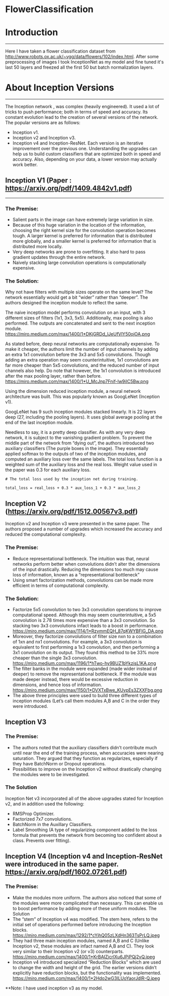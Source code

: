 # FlowerClassification

# Introduction

---

Here I have taken a flower classification dataset from http://www.robots.ox.ac.uk/~vgg/data/flowers/102/index.html. After some preprocessing of images I took InceptionNet as my model and fine tuned it's last 50 layers and freezed all the first 50 but batch normalization layers.

# About Inception Versions

---

The Inception network , was complex (heavily engineered). It used a lot of tricks to push performance; both in terms of speed and accuracy. Its constant evolution lead to the creation of several versions of the network. The popular versions are as follows:
 - Inception v1.
 - Inception v2 and Inception v3.
 - Inception v4 and Inception-ResNet.
Each version is an iterative improvement over the previous one. Understanding the upgrades can help us to build custom classifiers that are optimized both in speed and accuracy. Also, depending on your data, a lower version may actually work better.

## Inception V1 (Paper : https://arxiv.org/pdf/1409.4842v1.pdf)

---

### The Premise:

 - Salient parts in the image can have extremely large variation in size.
 - Because of this huge variation in the location of the information, choosing the right kernel size for the convolution operation becomes tough. A larger kernel is preferred for information that is distributed more globally, and a smaller kernel is preferred for information that is distributed more locally.
 - Very deep networks are prone to overfitting. It also hard to pass gradient updates through the entire network.
 - Naively stacking large convolution operations is computationally expensive.
 
### The Solution:

Why not have filters with multiple sizes operate on the same level? The network essentially would get a bit “wider” rather than “deeper”. The authors designed the inception module to reflect the same.

The naive inception model performs convolution on an input, with 3 different sizes of filters (1x1, 3x3, 5x5). Additionally, max pooling is also performed. The outputs are concatenated and sent to the next inception module. https://miro.medium.com/max/1400/1*DKjGRDd_lJeUfVlY50ojOA.png 

As stated before, deep neural networks are computationally expensive. To make it cheaper, the authors limit the number of input channels by adding an extra 1x1 convolution before the 3x3 and 5x5 convolutions. Though adding an extra operation may seem counterintuitive, 1x1 convolutions are far more cheaper than 5x5 convolutions, and the reduced number of input channels also help. Do note that however, the 1x1 convolution is introduced after the max pooling layer, rather than before. 
https://miro.medium.com/max/1400/1*U_McJnp7Fnif-lw9iIC5Bw.png

Using the dimension reduced inception module, a neural network architecture was built. This was popularly known as GoogLeNet (Inception v1).

GoogLeNet has 9 such inception modules stacked linearly. It is 22 layers deep (27, including the pooling layers). It uses global average pooling at the end of the last inception module.

Needless to say, it is a pretty deep classifier. As with any very deep network, it is subject to the vanishing gradient problem.
To prevent the middle part of the network from “dying out”, the authors introduced two auxiliary classifiers (The purple boxes in the image). They essentially applied softmax to the outputs of two of the inception modules, and computed an auxiliary loss over the same labels. The total loss function is a weighted sum of the auxiliary loss and the real loss. Weight value used in the paper was 0.3 for each auxiliary loss.

`# The total loss used by the inception net during training.`

`total_loss = real_loss + 0.3 * aux_loss_1 + 0.3 * aux_loss_2`

## Inception V2 (https://arxiv.org/pdf/1512.00567v3.pdf)

Inception v2 and Inception v3 were presented in the same paper. The authors proposed a number of upgrades which increased the accuracy and reduced the computational complexity.

### The Premise:

 - Reduce representational bottleneck. The intuition was that, neural networks perform better when convolutions didn’t alter the dimensions of the input drastically. Reducing the dimensions too much may cause loss of information, known as a “representational bottleneck”
 - Using smart factorization methods, convolutions can be made more efficient in terms of computational complexity.
 
### The Solution:

 - Factorize 5x5 convolution to two 3x3 convolution operations to improve computational speed. Although this may seem counterintuitive, a 5x5 convolution is 2.78 times more expensive than a 3x3 convolution. So stacking two 3x3 convolutions infact leads to a boost in performance. https://miro.medium.com/max/1114/1*RzvmmEQH_87qKWYBFIG_DA.png
 - Moreover, they factorize convolutions of filter size nxn to a combination of 1xn and nx1 convolutions. For example, a 3x3 convolution is equivalent to first performing a 1x3 convolution, and then performing a 3x1 convolution on its output. They found this method to be 33% more cheaper than the single 3x3 convolution. https://miro.medium.com/max/1196/1*hTwo-hy9BUZ1bYkzisL1KA.png
 - The filter banks in the module were expanded (made wider instead of deeper) to remove the representational bottleneck. If the module was made deeper instead, there would be excessive reduction in dimensions, and hence loss of information. https://miro.medium.com/max/1150/1*DVXTxBwe_KUvpEs3ZXXFbg.png
 - The above three principles were used to build three different types of inception modules (Let’s call them modules A,B and C in the order they were introduced. 

## Inception V3

### The Premise:

 - The authors noted that the auxiliary classifiers didn’t contribute much until near the end of the training process, when accuracies were nearing saturation. They argued that they function as regularizes, especially if they have BatchNorm or Dropout operations.
 - Possibilities to improve on the Inception v2 without drastically changing the modules were to be investigated.

### The Solution

Inception Net v3 incorporated all of the above upgrades stated for Inception v2, and in addition used the following:
 - RMSProp Optimizer.
 - Factorized 7x7 convolutions.
 - BatchNorm in the Auxillary Classifiers.
 - Label Smoothing (A type of regularizing component added to the loss formula that prevents the network from becoming too confident about a class. Prevents over fitting).
 
## Inception V4 (Inception v4 and Inception-ResNet were introduced in the same paper. https://arxiv.org/pdf/1602.07261.pdf)

### The Premise:

 - Make the modules more uniform. The authors also noticed that some of the modules were more complicated than necessary. This can enable us to boost performance by adding more of these uniform modules.
The Solution
 - The “stem” of Inception v4 was modified. The stem here, refers to the initial set of operations performed before introducing the Inception blocks. https://miro.medium.com/max/1292/1*cYjhQ05zLXdHn363TsPrLQ.jpeg
 - They had three main inception modules, named A,B and C (Unlike Inception v2, these modules are infact named A,B and C). They look very similar to their Inception v2 (or v3) counterparts. https://miro.medium.com/max/1400/1*KrBAIZjcrlXu6JPiPQj2vQ.jpeg
 - Inception v4 introduced specialized “Reduction Blocks” which are used to change the width and height of the grid. The earlier versions didn’t explicitly have reduction blocks, but the functionality was implemented. https://miro.medium.com/max/1400/1*2Hdo2wG3ILUoYaorJdlR-Q.jpeg

**Note: I have used inception v3 as my model.




